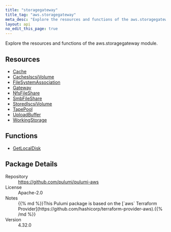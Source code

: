 ```yaml
---
title: "storagegateway"
title_tag: "aws.storagegateway"
meta_desc: "Explore the resources and functions of the aws.storagegateway module."
layout: api
no_edit_this_page: true
---
```


<!-- WARNING: this file was generated by Pulumi Docs Generator. -->
<!-- Do not edit by hand unless you're certain you know what you are doing! -->

Explore the resources and functions of the aws.storagegateway module.

<h2 id="resources">Resources</h2>
<ul class="api">
    <li><a href="cache" title="Cache"><span class="api-symbol api-symbol--resource"></span>Cache</a></li>
    <li><a href="cachesiscsivolume" title="CachesIscsiVolume"><span class="api-symbol api-symbol--resource"></span>CachesIscsiVolume</a></li>
    <li><a href="filesystemassociation" title="FileSystemAssociation"><span class="api-symbol api-symbol--resource"></span>FileSystemAssociation</a></li>
    <li><a href="gateway" title="Gateway"><span class="api-symbol api-symbol--resource"></span>Gateway</a></li>
    <li><a href="nfsfileshare" title="NfsFileShare"><span class="api-symbol api-symbol--resource"></span>NfsFileShare</a></li>
    <li><a href="smbfileshare" title="SmbFileShare"><span class="api-symbol api-symbol--resource"></span>SmbFileShare</a></li>
    <li><a href="storediscsivolume" title="StoredIscsiVolume"><span class="api-symbol api-symbol--resource"></span>StoredIscsiVolume</a></li>
    <li><a href="tapepool" title="TapePool"><span class="api-symbol api-symbol--resource"></span>TapePool</a></li>
    <li><a href="uploadbuffer" title="UploadBuffer"><span class="api-symbol api-symbol--resource"></span>UploadBuffer</a></li>
    <li><a href="workingstorage" title="WorkingStorage"><span class="api-symbol api-symbol--resource"></span>WorkingStorage</a></li>
</ul>

<h2 id="functions">Functions</h2>
<ul class="api">
    <li><a href="getlocaldisk" title="GetLocalDisk"><span class="api-symbol api-symbol--function"></span>GetLocalDisk</a></li>
</ul>

<h2 id="package-details">Package Details</h2>
<dl class="package-details">
	<dt>Repository</dt>
	<dd><a href="https://github.com/pulumi/pulumi-aws">https://github.com/pulumi/pulumi-aws</a></dd>
	<dt>License</dt>
	<dd>Apache-2.0</dd>
	<dt>Notes</dt>
	<dd>{{% md %}}This Pulumi package is based on the [`aws` Terraform Provider](https://github.com/hashicorp/terraform-provider-aws).{{% /md %}}</dd>
	<dt>Version</dt>
	<dd>4.32.0</dd>
</dl>

